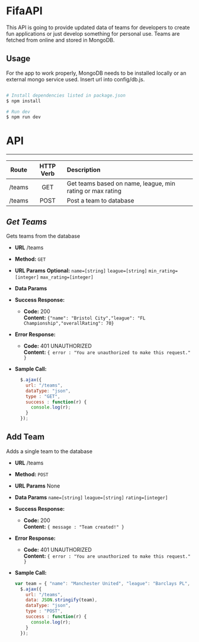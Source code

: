 # FifaAPI
This API is going to provide updated data of teams for developers to create fun applications or just develop something for personal use. Teams are fetched from online and stored in MongoDB.

## Usage
For the app to work properly, MongoDB needs to be installed locally or an external mongo service used. Insert url into config/db.js.

```bash

# Install dependencies listed in package.json
$ npm install

# Run dev 
$ npm run dev

```
# API
----

| Route        | HTTP Verb           | Description  |
| ------------- |:-------------:| :-----|
| /teams      | GET | Get teams based on name, league, min rating or max rating |
| /teams      | POST      |   Post a team to database |

***Get Teams***
----
  Gets teams from the database
* **URL**
  /teams
* **Method:**
  `GET`
*  **URL Params**
   **Optional:**
    `name=[string]`
    `league=[string]`
    `min_rating=[integer]`
    `max_rating=[integer]`
* **Data Params**
    
* **Success Response:**
  * **Code:** 200 <br />
    **Content:** `{"name": "Bristol City","league": "FL Championship","overallRating": 70}`
* **Error Response:**
  * **Code:** 401 UNAUTHORIZED <br />
    **Content:** `{ error : "You are unauthorized to make this request." }`
* **Sample Call:**

  ```javascript
    $.ajax({
      url: "/teams",
      dataType: "json",
      type : "GET",
      success : function(r) {
        console.log(r);
      }
    });
  ```

**Add Team**
----
  Adds a single team to the database
* **URL**
  /teams
* **Method:**
  `POST`
*  **URL Params**
   None
* **Data Params**
  `name=[string]`
  `league=[string]`
  `rating=[integer]`
* **Success Response:**
  * **Code:** 200 <br />
    **Content:** `{ message : "Team created!" }`
* **Error Response:**
  * **Code:** 401 UNAUTHORIZED <br />
    **Content:** `{ error : "You are unauthorized to make this request." }`
* **Sample Call:**

  ```javascript
  var team = { "name": "Manchester United", "league": "Barclays PL", "rating": 83 };
    $.ajax({
      url: "/teams",
      data: JSON.stringify(team),
      dataType: "json",
      type : "POST",
      success : function(r) {
        console.log(r);
      }
    });
  ```
